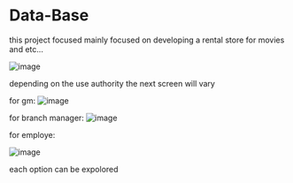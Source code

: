 # Data-Base

this project focused mainly focused on developing a rental store for movies and etc...

![image](https://user-images.githubusercontent.com/56834783/177746402-7e1b405a-c8f9-4568-89b5-f44dcc496b12.png)




depending on the use authority the next screen will vary 

for gm:
![image](https://user-images.githubusercontent.com/56834783/177746557-17f19481-2fdf-4793-be64-7354a526b6b4.png)





for branch manager:
![image](https://user-images.githubusercontent.com/56834783/177746680-2ec49c68-1c4c-4c45-8942-b6090e8a4a6a.png)





for employe: 



![image](https://user-images.githubusercontent.com/56834783/177746912-166af441-0b09-41b4-a891-b285e641594c.png)




each option can be expolored
